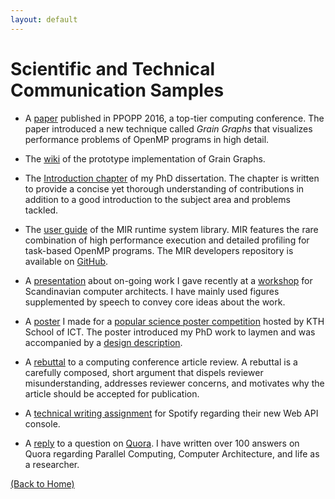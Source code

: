 ```yaml
---
layout: default
---
```


# [](#header-2)Scientific and Technical Communication Samples

*   A [paper](https://drive.google.com/open?id=0B-8O7BZcJRKBal91YnZ0X3dERVk) published in PPOPP 2016, a top-tier computing conference. The paper introduced a new technique called *Grain Graphs* that visualizes performance problems of OpenMP programs in high detail.

*   The [wiki](https://github.com/anamud/grain-graphs/wiki) of the prototype implementation of Grain Graphs.

*   The [Introduction chapter](https://drive.google.com/open?id=0B-8O7BZcJRKBVmJXQkY2dmdaMFU) of my PhD dissertation. The chapter is written to provide a concise yet thorough understanding of contributions in addition to a good introduction to the subject area and problems tackled.

*   The [user guide](https://drive.google.com/open?id=0B-8O7BZcJRKBbXliR3ZMRnY5Rlk) of the MIR runtime system library. MIR features the rare combination of high performance execution and detailed profiling for task-based OpenMP programs. The MIR developers repository is available on [GitHub](https://github.com/anamud/mir-dev).

*   A [presentation](https://drive.google.com/open?id=0B-8O7BZcJRKBTlpteFlsUnNPTk0) about on-going work I gave recently at a [workshop](https://www.ntnu.edu/mcc2016) for Scandinavian computer architects. I have mainly used figures supplemented by speech to convey core ideas about the work.

*   A [poster](https://drive.google.com/open?id=0B-8O7BZcJRKBQkFZMkpDYU5jdDQ) I made for a [popular science poster competition](https://drive.google.com/open?id=0B-8O7BZcJRKBSHRyNm9aWjR1dmc) hosted by KTH School of ICT. The poster introduced my PhD work to laymen and was accompanied by a [design description](https://drive.google.com/open?id=0B-8O7BZcJRKBaFgzNUZ1WmpVU2c).

*   A [rebuttal](https://drive.google.com/open?id=0B-8O7BZcJRKBNEU1THRZZnhXOUU) to a computing conference article review. A rebuttal is a carefully composed, short argument that dispels reviewer misunderstanding, addresses reviewer concerns, and motivates why the article should be accepted for publication.

*   A [technical writing assignment](https://drive.google.com/open?id=0B-8O7BZcJRKBaXozVk5DTUNzZnc) for Spotify regarding their new Web API console.

*   A [reply](https://drive.google.com/open?id=0B-8O7BZcJRKBWE42N0E2QXFHS3c) to a question on [Quora](https://www.quora.com/). I have written over 100 answers on Quora regarding Parallel Computing, Computer Architecture, and life as a researcher.

[(Back to Home)](index)
